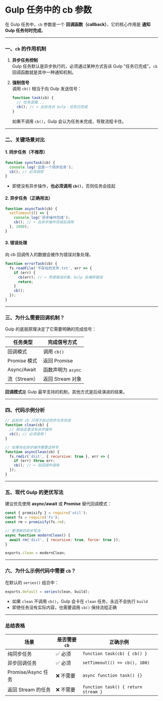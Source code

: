 # Gulp 任务中的 cb 参数

在 Gulp 任务中，`cb` 参数是一个 **回调函数（callback）**，它的核心作用是 **通知 Gulp 任务何时完成**。

---

### 一、`cb` 的作用机制

1. **异步任务控制**  
   Gulp 任务默认是异步执行的，必须通过某种方式告诉 Gulp "任务已完成"。`cb` 回调函数就是其中一种通知机制。

2. **强制信号**  
   调用 `cb()` 相当于向 Gulp 发送信号：
   ```javascript
   function task(cb) {
     // 任务逻辑...
     cb(); // ⬅️ 此处告诉 Gulp：任务已完成
   }
   ```
   如果不调用 `cb()`，Gulp 会认为任务未完成，导致流程卡住。

---

### 二、关键场景对比

#### 1. 同步任务（不推荐）

```javascript
function syncTask(cb) {
  console.log('这是一个同步任务');
  cb(); // 必须调用
}
```

- 即使没有异步操作，**也必须调用 `cb()`**，否则任务会挂起

#### 2. 异步任务（正确用法）

```javascript
function asyncTask(cb) {
  setTimeout(() => {
    console.log('异步操作完成');
    cb(); // ⬅️ 在异步操作完成后调用
  }, 1000);
}
```

#### 3. 错误处理

向 cb 回调传入的数据会被作为错误对象处理。

```javascript
function errorTask(cb) {
  fs.readFile('不存在的文件.txt', err => {
    if (err) {
      cb(err); // ⬅️ 传递错误对象，Gulp 会捕获错误
      return;
    }
    cb();
  });
}
```

---

### 三、为什么需要回调机制？

Gulp 的底层原理决定了它需要明确的完成信号：

| 任务类型     | 完成信号方式       |
| ------------ | ------------------ |
| 回调模式     | 调用 `cb()`        |
| Promise 模式 | 返回 Promise       |
| Async/Await  | 函数声明为 `async` |
| 流（Stream） | 返回 Stream 对象   |

**回调模式**是 Gulp 最早支持的机制，其他方式是后续演进的结果。

---

### 四、代码示例分析

```javascript
// 此处的 cb 只用于标记同步任务完成
function clean(cb) {
  // 假设这里没有异步操作
  cb(); // 必须调用！
}

// 如果存在异步操作需要这样写
function asyncClean(cb) {
  fs.rmdir('dist', { recursive: true }, err => {
    if (err) throw err;
    cb(); // ⬅️ 在回调中调用
  });
}
```

---

### 五、现代 Gulp 的更优写法

建议优先使用 **async/await** 或 **Promise** 替代回调模式：

```javascript
const { promisify } = require('util');
const fs = require('fs');
const rm = promisify(fs.rm);

// 更清晰的异步写法
async function modernClean() {
  await rm('dist', { recursive: true, force: true });
}

exports.clean = modernClean;
```

---

### 六、为什么示例代码中需要 `cb`？

在默认的 `series()` 组合中：

```javascript
exports.default = series(clean, build);
```

- 如果 `clean` 不调用 `cb()`，Gulp 会卡在 `clean` 任务，永远不会执行 `build`
- 即使任务没有实际内容，也需要调用 `cb()` 保持流程正确

---

### 总结表格

| 场景               | 是否需要 `cb` | 正确示例                            |
| ------------------ | ------------- | ----------------------------------- |
| 纯同步任务         | ✅ 必须       | `function task(cb) { cb() }`        |
| 异步回调任务       | ✅ 必须       | `setTimeout(() => cb(), 100)`       |
| Promise/Async 任务 | ❌ 不需要     | `async function task() {}`          |
| 返回 Stream 的任务 | ❌ 不需要     | `function task() { return stream }` |
